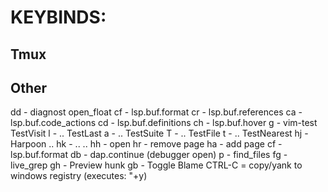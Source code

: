 # KEYBINDS:
## Tmux

## Other
<leader>dd - diagnost open_float
<leader>cf - lsp.buf.format
<leader>cr - lsp.buf.references
<leader>ca - lsp.buf.code_actions
<leader>cd - lsp.buf.definitions
<leader>ch - lsp.buf.hover
<leader>g - vim-test TestVisit
<leader>l - .. TestLast
<leader>a - .. TestSuite
<leader>T - .. TestFile
<leader>t - .. TestNearest
<leader>hj - Harpoon ..
<leader>hk - .. ..
<leader> hh - open
<leader> hr - remove page
<leader>ha - add page
<leader>cf - lsp.buf.format
<leader>db - dap.continue (debugger open)
<leader>p - find_files
<leader>fg - live_grep
<leader> gh - Preview hunk
<leader> gb - Toggle Blame
CTRL-C = copy/yank to windows registry (executes: "+y)
